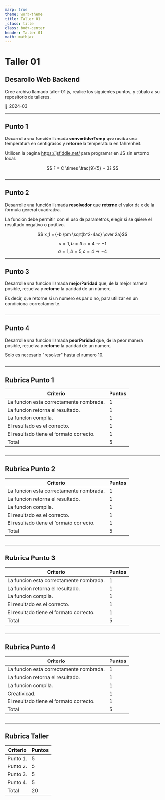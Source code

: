 ```yaml
---
marp: true
theme: work-theme
title: Taller 01
_class: title
class: body-center
header: Taller 01
math: mathjax
---
```


<style scoped>
    p:nth-child(4) {
        text-align: center;
        font-size: 0.8rem;
        color: rgba(var(--text-color), 0.6);
    }
</style>

# Taller 01

## Desarollo Web Backend

Cree archivo llamado taller-01.js, realice los siguientes puntos, y súbalo a su repositorio de talleres.

:pencil: 2024-03

---

<style scoped>
    p:nth-child(4) {
        text-align: center;
        color: rgba(var(--text-color), 0.5);
        position: absolute;
        bottom: 5%;
        width: 100%;
        left: 0;
    }
</style>

## Punto 1

Desarrolle una función llamada **convertidorTemp** que reciba una temperatura en centigrados y **retorne** la temperatura en fahrenheit.

Utilicen la pagina https://jsfiddle.net/ para programar en JS sin entorno local.

$$ F = C \times \frac{9}{5} + 32 $$

##

---

## Punto 2

Desarrolle una función llamada **resolvedor** que **retorne** el valor de x de la formula general cuadratica.

La función debe permitir, con el uso de parametros, elegir si se quiere el resultado negativo o positivo.

$$ x_1 = {-b \pm \sqrt{b^2-4ac} \over 2a}$$

$$a=1, b=5, c=4 \rightarrow -1$$
$$a=1, b=5, c=4 \rightarrow -4$$

---

## Punto 3

Desarrolle una funcion llamada **mejorParidad** que, de la mejor manera posible, resuelva y **retorne** la paridad de un número.

Es decir, que retorne si un numero es par o no, para utilizar en un condicional correctamente.

##

---

## Punto 4

Desarrolle una funcion llamada **peorParidad** que, de la peor manera posible, resuelva y **retorne** la paridad de un numero.

Solo es necesario "resolver" hasta el numero 10.

##

---

## Rubrica Punto 1

| Criterio                                | Puntos |
| --------------------------------------- | ------ |
| La funcion esta correctamente nombrada. | 1      |
| La funcion retorna el resultado.        | 1      |
| La funcion compila.                     | 1      |
| El resultado es el correcto.            | 1      |
| El resultado tiene el formato correcto. | 1      |
| Total                                   | 5      |

##

---

## Rubrica Punto 2

| Criterio                                | Puntos |
| --------------------------------------- | ------ |
| La funcion esta correctamente nombrada. | 1      |
| La funcion retorna el resultado.        | 1      |
| La funcion compila.                     | 1      |
| El resultado es el correcto.            | 1      |
| El resultado tiene el formato correcto. | 1      |
| Total                                   | 5      |

##

---

## Rubrica Punto 3

| Criterio                                | Puntos |
| --------------------------------------- | ------ |
| La funcion esta correctamente nombrada. | 1      |
| La funcion retorna el resultado.        | 1      |
| La funcion compila.                     | 1      |
| El resultado es el correcto.            | 1      |
| El resultado tiene el formato correcto. | 1      |
| Total                                   | 5      |

##

---

## Rubrica Punto 4

| Criterio                                | Puntos |
| --------------------------------------- | ------ |
| La funcion esta correctamente nombrada. | 1      |
| La funcion retorna el resultado.        | 1      |
| La funcion compila.                     | 1      |
| Creatividad.                            | 1      |
| El resultado tiene el formato correcto. | 1      |
| Total                                   | 5      |

##

---

## Rubrica Taller

| Criterio | Puntos |
| -------- | ------ |
| Punto 1. | 5      |
| Punto 2. | 5      |
| Punto 3. | 5      |
| Punto 4. | 5      |
| Total    | 20     |

##

